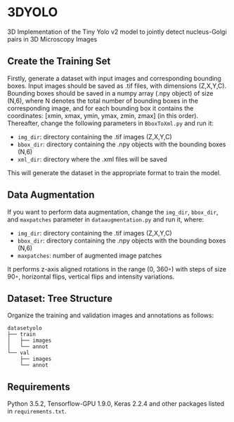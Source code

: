 # 3DYOLO
3D Implementation of the Tiny Yolo v2 model to jointly detect nucleus-Golgi pairs in 3D Microscopy Images

## Create the Training Set
Firstly, generate a dataset with input images and corresponding bounding boxes. Input images should be saved as .tif files, with dimensions (Z,X,Y,C). Bounding boxes should be saved in a numpy array (.npy object) of size (N,6), where N denotes the total number of bounding boxes in the corresponding image, and for each bounding box it contains the coordinates: [xmin, xmax, ymin, ymax, zmin, zmax] (in this order).
Thereafter, change the following parameters in `BboxToXml.py` and run it:

* `img_dir`: directory containing the .tif images (Z,X,Y,C)
* `bbox_dir`: directory containing the .npy objects with the bounding boxes (N,6) 
* `xml_dir`: directory where the .xml files will be saved

This will generate the dataset in the appropriate format to train the model.

## Data Augmentation
If you want to perform data augmentation, change the `img_dir`, `bbox_dir`, and `maxpatches` parameter in `dataaugmentation.py` and run it, where: 

* `img_dir`: directory containing the .tif images (Z,X,Y,C)
* `bbox_dir`: directory containing the .npy objects with the bounding boxes (N,6) 
* `maxpatches`: number of augmented image patches

It performs z-axis aligned rotations in the range (0, 360◦) with steps of size 90◦, horizontal flips, vertical flips and intensity variations.

## Dataset: Tree Structure
Organize the training and validation images and annotations as follows: 

```
datasetyolo
├── train
│   ├── images
│   └── annot
└── val
    ├── images
    └── annot
```


## Requirements

Python 3.5.2, Tensorflow-GPU 1.9.0, Keras 2.2.4 and other packages listed in `requirements.txt`.


